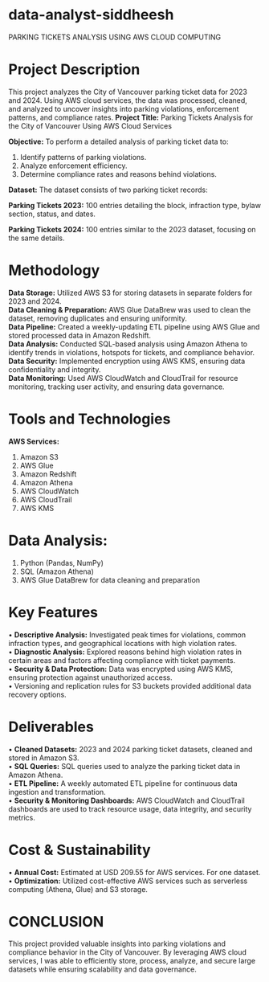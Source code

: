 # data-analyst-siddheesh
PARKING TICKETS ANALYSIS USING AWS CLOUD COMPUTING
</br>
# Project Description
This project analyzes the City of Vancouver parking ticket data for 2023 and 2024. Using AWS cloud services, the data was processed, cleaned, and analyzed to uncover insights into parking violations, enforcement patterns, and compliance rates.
**Project Title:** Parking Tickets Analysis for the City of Vancouver Using AWS Cloud Services

**Objective:** To perform a detailed analysis of parking ticket data to:
1.	Identify patterns of parking violations.
2.	Analyze enforcement efficiency.
3.	Determine compliance rates and reasons behind violations.

**Dataset:** The dataset consists of two parking ticket records:

**Parking Tickets 2023:** 100 entries detailing the block, infraction type, bylaw section, status, and dates.

**Parking Tickets 2024:** 100 entries similar to the 2023 dataset, focusing on the same details.

# Methodology
**Data Storage:** Utilized AWS S3 for storing datasets in separate folders for 2023 and 2024.</br>
**Data Cleaning & Preparation:** AWS Glue DataBrew was used to clean the dataset, removing duplicates and ensuring uniformity.
</br>
**Data Pipeline:** Created a weekly-updating ETL pipeline using AWS Glue and stored processed data in Amazon Redshift.
</br>
**Data Analysis:** Conducted SQL-based analysis using Amazon Athena to identify trends in violations, hotspots for tickets, and compliance behavior.
</br>
**Data Security:** Implemented encryption using AWS KMS, ensuring data confidentiality and integrity.
</br>
**Data Monitoring:** Used AWS CloudWatch and CloudTrail for resource monitoring, tracking user activity, and ensuring data governance.

# Tools and Technologies
**AWS Services:**
1.	Amazon S3
2.	AWS Glue
3.	Amazon Redshift
4.	Amazon Athena
5.	AWS CloudWatch
6.	AWS CloudTrail
7.	AWS KMS

# Data Analysis:
1.	Python (Pandas, NumPy)
2.	SQL (Amazon Athena)
3.	AWS Glue DataBrew for data cleaning and preparation


# Key Features
•	**Descriptive Analysis:** Investigated peak times for violations, common infraction types, and geographical locations with high violation rates.
</br>
•	**Diagnostic Analysis:** Explored reasons behind high violation rates in certain areas and factors affecting compliance with ticket payments.
</br>
•	**Security & Data Protection:** Data was encrypted using AWS KMS, ensuring protection against unauthorized access.
</br>
•	Versioning and replication rules for S3 buckets provided additional data recovery options.


# Deliverables
•	**Cleaned Datasets:** 2023 and 2024 parking ticket datasets, cleaned and stored in Amazon S3.
</br>
•	**SQL Queries:** SQL queries used to analyze the parking ticket data in Amazon Athena.
</br>
•	**ETL Pipeline:** A weekly automated ETL pipeline for continuous data ingestion and transformation.
</br>
•	**Security & Monitoring Dashboards:** AWS CloudWatch and CloudTrail dashboards are used to track resource usage, data integrity, and security metrics.


# Cost & Sustainability
•	**Annual Cost:** Estimated at USD 209.55 for AWS services. For one dataset.
</br>
•	**Optimization:** Utilized cost-effective AWS services such as serverless computing (Athena, Glue) and S3 storage.

# CONCLUSION
This project provided valuable insights into parking violations and compliance behavior in the City of Vancouver. By leveraging AWS cloud services, I was able to efficiently store, process, analyze, and secure large datasets while ensuring scalability and data governance.

